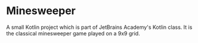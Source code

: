 # Minesweeper
A small Kotlin project which is part of JetBrains Academy's Kotlin class. It is the classical minesweeper game played on a 9x9 grid.
